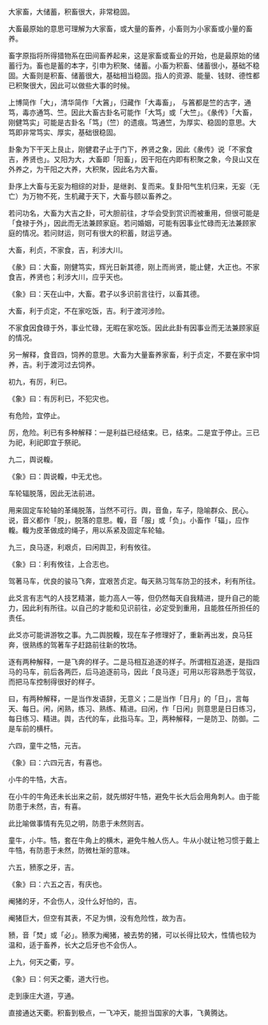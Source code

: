 
大家畜，大储蓄，积畜很大，非常稳固。

大畜最原始的意思可理解为大家畜，或大量的畜养，小畜则为小家畜或小量的畜养。

畜字原指将所得猎物系在田间畜养起来，这是家畜或畜业的开始，也是最原始的储蓄行为。畜也是蓄的本字，引申为积聚、储蓄。小畜为积畜、储蓄很小，基础不稳固。大畜则是积畜、储蓄很大，基础相当稳固。指人的资源、能量、钱财、德性都已积聚很大，因此可以做些大事的时候。

上博简作「大」，清华简作「大䈞」，归藏作「大毒畜」， 与䈞都是竺的古字，通笃，毒亦通笃、竺。因此大畜古卦名可能作「大笃」或「大竺」。《彖传》「大畜，刚健笃实」可能是古卦名「笃」（竺）的遗痕。笃通竺，为厚实、稳固的意思。大笃即非常笃实、厚实，基础很稳固。

卦象为下干天上艮止，刚健君子止于门下，养贤之象，因此《彖传》说「不家食吉，养贤也」。又阳为大，大畜即「阳畜」，因干阳在内即有积聚之象，今艮山又在外养之，为干阳之大养，大积聚，因此名为大畜。

卦序上大畜与无妄为相综的对卦，是继剥、复而来。复卦阳气生机归来，无妄（无亡）为万物不死，生机藏于天下，大畜与颐以畜养之。

若问功名，大畜为大吉之卦，可大胆前往，才华会受到赏识而被重用，但很可能是「食禄于外」，因此而无法兼顾家庭。若问婚姻，可能有因事业忙碌而无法兼顾家庭的情况。若问财运，则可有很大的积蓄，财运亨通。

大畜，利贞，不家食，吉，利涉大川。

《彖》曰：大畜，刚健笃实，辉光日新其德，刚上而尚贤，能止健，大正也。不家食吉，养贤也；利涉大川，应乎天也。

《象》曰：天在山中，大畜。君子以多识前言往行，以畜其德。

大畜，利于贞定，不在家吃饭，吉。利于渡河涉险。

不家食因食碌于外，事业忙碌，无暇在家吃饭。因此此卦有因事业而无法兼顾家庭的情况。

另一解释，食音四，饲养的意思。大畜为大量畜养家畜，利于贞定，不要在家中饲养，吉。利于渡河过去饲养。

初九，有厉，利已。

《象》曰：有厉利已，不犯灾也。

有危险，宜停止。

厉，危险。利已有多种解释：一是利益已经结束。已，结束。二是宜于停止。三已为祀，利祀即宜于祭祀。

九二，舆说輹。

《象》曰：舆说輹，中无尤也。

车轮辐脱落，因此无法前进。

用来固定车轮轴的革绳脱落，当然不可行。舆，音鱼，车子，隐喻群众、民心。说，音义都作「脱」，脱落的意思。輹，音「服」或「负」。小畜作「辐」，应作輹。輹为皮革做成的绳子，用以系紧及固定车轮轴。

九三，良马逐，利艰贞，曰闲舆卫，利有攸往。

《象》曰：利有攸往，上合志也。

驾著马车，优良的骏马飞奔，宜艰苦贞定。每天熟习驾车防卫的技术，利有所往。

此爻言有志气的人技艺精湛，能力高人一等，但仍然每天自我精进，提升自己的能力，因此利有所往。以自己的才能和见识前往，必定受到重用，且能胜任所担任的责任。

此爻亦可能讲游牧之事。九二舆脱輹，现在车子修理好了，重新再出发，良马狂奔，很熟练的驾著车子赶路前往新的牧场。

逐有两种解释，一是飞奔的样子。二是马相互追逐的样子。所谓相互追逐，是指四马的马车，前后各两匹，后马追逐前马，因此「良马逐」可用以形容熟悉于驾驭，而把马车控制得很好的样子。

曰，有两种解释，一是当作发语辞，无意义；二是当作「日月」的「日」，言每天、每日。闲，闲熟，练习、熟练、精进。曰闲，作「日闲」则意思是日日练习，每日练习、精进。舆，古代的车，此指马车。卫，两种解释，一是防卫、防御。二是车前的横杆。

六四，童牛之牿，元吉。

《象》曰：六四元吉，有喜也。

小牛的牛牿，大吉。

在小牛的牛角还未长出来之前，就先绑好牛牿，避免牛长大后会用角刺人。由于能防患于未然，吉，有喜。

此比喻做事情有先见之明，防患于未然则吉。

童牛，小牛。牿，套在牛角上的横木，避免牛触人伤人。牛从小就让牠习惯于戴上牛牿，有防患于未然，防微杜渐的意味。

六五，豮豕之牙，吉。

《象》曰：六五之吉，有庆也。

阉猪的牙，不会伤人，没什么好怕的，吉。

阉猪巨大，但空有其表，不足为惧，没有危险性，故为吉。

豮，音「焚」或「必」。豮豕为阉猪，被去势的猪，可以长得比较大，性情也较为温和，适于畜养，长大之后牙也不会伤人。

上九，何天之衢，亨。

《象》曰：何天之衢，道大行也。

走到康庄大道，亨通。

直接通达天衢。积畜到极点，一飞冲天，能担当国家的大事，飞黄腾达。